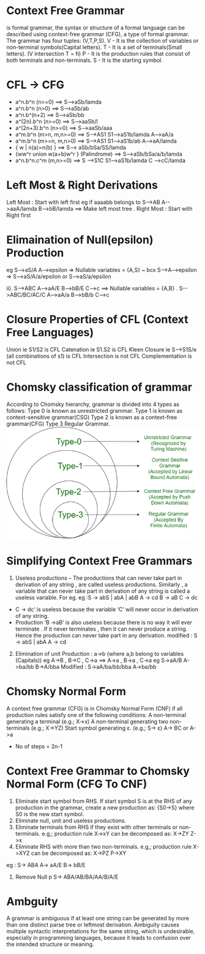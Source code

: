 # Context Free Grammar
is formal grammar, the syntax or structure of a formal language can be described using context-free grammar (CFG), a type of formal grammar. The grammar has four tuples: (V,T,P,S).
V - It is the collection of variables or non-terminal symbols(Capital letters).
T - It is a set of terminals(Small letters). (V intersection T = fi)
P - It is the production rules that consist of both terminals and non-terminals.
S - It is the starting symbol.

# CFL -> CFG
- a^n.b^n (n>=0) ==> S-->aSb/lamda
- a^n.b^n (n>0) ==> S-->aSb/ab
- a^n.b^(n+2)  ==> S-->aSb/bb
- a^(2n).b^n (n>=0) ==> S-->aaSb/l
- a^(2n+3).b^n (n>=0) ==> S-->aaSb/aaa
- a^m.b^n (m>n, m,n>=0) ==> S-->AS1
                            S1-->aS1b/lamda
                            A-->aA/a
- a^m.b^n (m>=n, m,n>0) ==> S-->AS1
                            S1-->aS1b/ab
                            A-->aA/lamda                            
- { w |  n(a)=n(b) } ==>    S--> aSb/bSa/SS/lamda
- {ww^r union w(a+b)w^r } (Palindrome) ==> S-->aSb/bSa/a/b/lamda
- a^n.b^n.c^m (m,n>=0) ==> S -->S1C
                           S1-->aS1b/lamda
                           C -->cC/lamda


# Left Most & Right Derivations
Left Most : Start with left first
eg if aaaabb belongs to S-->AB
                        A-->aaA/lamda
                        B-->bB/lamda
==> Make left most tree .
Right Most : Start with Right first

# Elimaination of Null(epsilon) Production 
eg S-->aS/A
A-->epsilon
=> Nullable variables = {A,S}    ~ bcx S-->A-->epsilon
=> S-->aS/A/a/epsilon
or S-->aS/a/epsilon

ii). S-->ABC
     A-->aA/E
     B-->bB/E
     C-->c
==> Nullable variables = {A,B} .
    S-->ABC/BC/AC/C
    A-->aA/a
    B-->bB/b
    C-->c
     
# Closure Properties of CFL (Context Free Languages)    
Union ie S1/S2 is CFL
Catenation ie S1.S2 is CFL
Kleen Closure ie S-->S1S/e (all combinations of s1) is CFL
Intersection is not CFL
Complementation is not CFL

# Chomsky classification of grammar
According to Chomsky hierarchy, grammar is divided into 4 types as follows: 
Type 0 is known as unrestricted grammar.
Type 1 is known as context-sensitive grammar(CSG)
Type 2 is known as a context-free grammar(CFG)
Type 3 Regular Grammar.
![alt text](image.png)

# Simplifying Context Free Grammars
1. Useless productions – The productions that can never take part in derivation of any string , are called useless productions. Similarly , a variable that can never take part in derivation of any string is called a useless variable. For eg. 
eg :S -> abS | abA | abB
    A -> cd
    B -> aB
    C -> dc                         
- C -> dc’ is useless because the variable ‘C’ will never occur in derivation of any string.
- Production ‘B ->aB’ is also useless because there is no way it will ever terminate . If it never terminates , then it can never produce a string. Hence the production can never take part in any derivation. 
modified : S -> abS | abA
           A -> cd
2. Elimination of unit Production : 
a->b (where a,b belong to variables (Capitals))
eg A->B , B->C , C->a ==> A->a , B->a , C->a
eg S->aA/B
   A->ba/bb
   B->A/bba
Modified : 
   S->aA/ba/bb/bba
   A->ba/bb

# Chomsky Normal Form 
A context free grammar (CFG) is in Chomsky Normal Form (CNF) if all production rules satisfy one of the following conditions:
A non-terminal generating a terminal (e.g.; X->x)
A non-terminal generating two non-terminals (e.g.; X->YZ)
Start symbol generating ε. (e.g.; S-> ε)
A-> BC
or A->a
- No of steps = 2n-1

# Context Free Grammar to Chomsky Normal Form (CFG To CNF)
1. Eliminate start symbol from RHS.
If start symbol S is at the RHS of any production in the grammar, create a new production as:
{S0->S}
where S0 is the new start symbol.
2. Eliminate null, unit and useless productions.
3. Eliminate terminals from RHS if they exist with other terminals or non-terminals. e.g,; production rule X->xY can be decomposed as:
X->ZY
Z->x
4. Eliminate RHS with more than two non-terminals.
e.g,; production rule X->XYZ can be decomposed as:
X->PZ
P->XY

eg :
S-> ABA 
A-> aA/E
B-> bB/E
1. Remove Null p
S-> ABA/AB/BA/AA/B/A/E

# Ambguity
A grammar is ambiguous if at least one string can be generated by more than one distinct parse tree or leftmost derivation. Ambiguity causes multiple syntactic interpretations for the same string, which is undesirable, especially in programming languages, because it leads to confusion over the intended structure or meaning.

